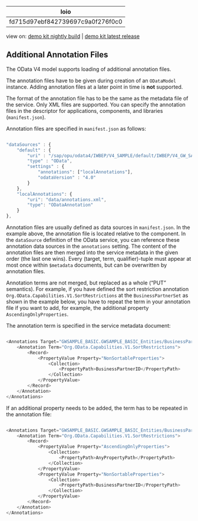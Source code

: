 <!-- loiofd715d97ebf842739697c9a0f276f0c0 -->

| loio |
| -----|
| fd715d97ebf842739697c9a0f276f0c0 |

<div id="loio">

view on: [demo kit nightly build](https://openui5nightly.hana.ondemand.com/#/topic/fd715d97ebf842739697c9a0f276f0c0) | [demo kit latest release](https://openui5.hana.ondemand.com/#/topic/fd715d97ebf842739697c9a0f276f0c0)</div>

## Additional Annotation Files

The OData V4 model supports loading of additional annotation files.

The annotation files have to be given during creation of an `ODataModel` instance. Adding annotation files at a later point in time is **not** supported.

The format of the annotation file has to be the same as the metadata file of the service. Only XML files are supported. You can specify the annotation files in the descriptor for applications, components, and libraries \(`manifest.json`\).

Annotation files are specified in `manifest.json` as follows:

```js

"dataSources" : {
    "default" : {
        "uri" : "/sap/opu/odata4/IWBEP/V4_SAMPLE/default/IWBEP/V4_GW_SAMPLE_BASIC/0001/",
        "type" : "OData",
        "settings" : {
            "annotations": ["localAnnotations"],
            "odataVersion" : "4.0"
        }
    },
    "localAnnotations": {
        "uri": "data/annotations.xml",
        "type": "ODataAnnotation"
    }
},
```

Annotation files are usually defined as data sources in `manifest.json`. In the example above, the annotation file is located relative to the component. In the `dataSource` definition of the OData service, you can reference these annotation data sources in the `annotations` setting. The content of the annotation files are then merged into the service metadata in the given order \(the last one wins\). Every \(target, term, qualifier\)-tuple must appear at most once within `$metadata` documents, but can be overwritten by annotation files.

Annotation terms are not merged, but replaced as a whole \(“PUT” semantics\). For example, if you have defined the sort restriction annotation `Org.OData.Capabilities.V1.SortRestrictions` at the `BusinessPartnerSet` as shown in the example below, you have to repeat the term in your annotation file if you want to add, for example, the additional property `AscendingOnlyProperties`.

The annotation term is specified in the service metadata document:

```js

<Annotations Target="GWSAMPLE_BASIC.GWSAMPLE_BASIC_Entities/BusinessPartnerSet">
    <Annotation Term="Org.OData.Capabilities.V1.SortRestrictions">
        <Record>
            <PropertyValue Property="NonSortableProperties">
                <Collection>
                    <PropertyPath>BusinessPartnerID</PropertyPath>
                </Collection>
            </PropertyValue>
        </Record>
    </Annotation>
</Annotations>
```

If an additional property needs to be added, the term has to be repeated in the annotation file:

```js

<Annotations Target="GWSAMPLE_BASIC.GWSAMPLE_BASIC_Entities/BusinessPartnerSet">
    <Annotation Term="Org.OData.Capabilities.V1.SortRestrictions">
        <Record>
            <PropertyValue Property="AscendingOnlyProperties">
                <Collection>
                    <PropertyPath>AnyPropertyPath</PropertyPath>
                </Collection>
            </PropertyValue>
            <PropertyValue Property="NonSortableProperties">
                <Collection>
                    <PropertyPath>BusinessPartnerID</PropertyPath>
                </Collection>
            </PropertyValue>
        </Record>
    </Annotation>
</Annotations>
```

